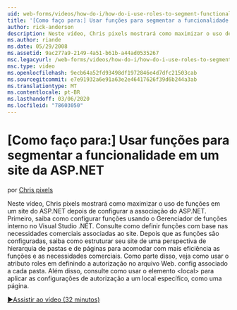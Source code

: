 ```yaml
---
uid: web-forms/videos/how-do-i/how-do-i-use-roles-to-segment-functionality-in-an-aspnet-web-site
title: '[Como faço para:] Usar funções para segmentar a funcionalidade em um site da ASP.NET | Microsoft Docs'
author: rick-anderson
description: Neste vídeo, Chris pixels mostrará como maximizar o uso de funções em um site do ASP.NET depois de configurar a associação do ASP.NET. Primeiro, saiba como configurar o rol...
ms.author: riande
ms.date: 05/29/2008
ms.assetid: 9ac277a9-2149-4a51-b61b-a44ad0535267
msc.legacyurl: /web-forms/videos/how-do-i/how-do-i-use-roles-to-segment-functionality-in-an-aspnet-web-site
msc.type: video
ms.openlocfilehash: 9ecb64a52fd93498df1972846e4d7dfc21503cab
ms.sourcegitcommit: e7e91932a6e91a63e2e46417626f39d6b244a3ab
ms.translationtype: MT
ms.contentlocale: pt-BR
ms.lasthandoff: 03/06/2020
ms.locfileid: "78603050"
---
```

# <a name="how-do-i-use-roles-to-segment-functionality-in-an-aspnet-web-site"></a>[Como faço para:] Usar funções para segmentar a funcionalidade em um site da ASP.NET

por [Chris pixels](https://twitter.com/chrispels)

Neste vídeo, Chris pixels mostrará como maximizar o uso de funções em um site do ASP.NET depois de configurar a associação do ASP.NET. Primeiro, saiba como configurar funções usando o Gerenciador de funções interno no Visual Studio .NET. Consulte como definir funções com base nas necessidades comerciais associadas ao site. Depois que as funções são configuradas, saiba como estruturar seu site de uma perspectiva de hierarquia de pastas e de páginas para acomodar com mais eficiência as funções e as necessidades comerciais. Como parte disso, veja como usar o atributo roles em definindo a autorização no arquivo Web. config associado a cada pasta. Além disso, consulte como usar o elemento &lt;local&gt; para aplicar as configurações de autorização a um local específico, como uma página.

[&#9654;Assistir ao vídeo (32 minutos)](https://channel9.msdn.com/Blogs/ASP-NET-Site-Videos/how-do-i-use-roles-to-segment-functionality-in-an-aspnet-web-site)

